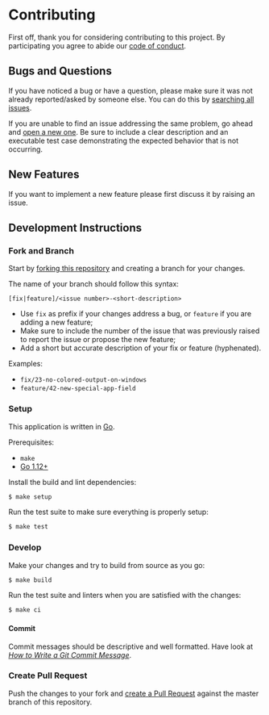 # Contributing

First off, thank you for considering contributing to this project. By participating you agree to abide our [code of conduct](/CODE_OF_CONDUCT.md).

## Bugs and Questions

If you have noticed a bug or have a question, please make sure it was not already reported/asked by someone else. You can do this by [searching all issues](https://github.com/joaodrp/gelf-pretty/issues). 

If you are unable to find an issue addressing the same problem, go ahead and [open a new one](https://github.com/joaodrp/gelf-pretty/issues/new). Be sure to include a clear
  description and an executable test case demonstrating the expected behavior that is not occurring.

## New Features

If you want to implement a new feature please first discuss it by raising an issue.


## Development Instructions

### Fork and Branch

Start by [forking this repository](https://help.github.com/en/articles/fork-a-repo) and creating a branch for your changes. 

The name of your branch should follow this syntax:

```
[fix|feature]/<issue number>-<short-description>
```

- Use `fix` as prefix if your changes address a bug, or `feature` if you are adding a new feature;
- Make sure to include the number of the issue that was previously raised to report the issue or propose the new feature;
- Add a short but accurate description of your fix or feature (hyphenated). 

Examples:

- `fix/23-no-colored-output-on-windows`
- `feature/42-new-special-app-field`

### Setup

This application is written in [Go](https://golang.org/).

Prerequisites:

* `make`
* [Go 1.12+](http://golang.org/doc/install)


Install the build and lint dependencies:

``` sh
$ make setup
```

Run the test suite to make sure everything is properly setup:

``` sh
$ make test
```

### Develop

Make your changes and try to build from source as you go:

``` sh
$ make build
```

Run the test suite and linters when you are satisfied with the changes:

``` sh
$ make ci
```

#### Commit

Commit messages should be descriptive and well formatted. Have look at *[How to Write a Git Commit Message](https://chris.beams.io/posts/git-commit/#seven-rules)*.

### Create Pull Request

Push the changes to your fork and [create a Pull Request](https://help.github.com/en/articles/creating-a-pull-request) against the
master branch of this repository.
